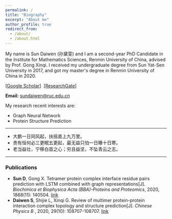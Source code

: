 ```yaml
---
permalink: /
title: "Biography"
excerpt: "About me"
author_profile: true
redirect_from: 
  - /about/
  - /about.html
---
```


My name is Sun Daiwen (孙黛雯) and I am a second-year PhD Candidate in the Institute for Mathematics Sciences, Renmin University of China, advised by Prof. Gong Xinqi. I received my undergraduate degree from Sun Yat-Sen University in 2017, and got my master's degree in Renmin University of China in 2020. 

\[[Google Scholar](https://scholar.google.com/citations?user=qIYH94UAAAAJ&hl=zh-CN)\]&nbsp;
\[[ResearchGate](https://www.researchgate.net/profile/Daiwen-Sun-2)\]&nbsp;

<B>Email:</B> <font color='blue'>sundaiwen@ruc.edu.cn</font>

My research recent interests are:
* Graph Neural Network
* Protein Structure Prediction

---
- 大鹏一日同风起，扶摇直上九万里。
- 贵有恒何必三更眠五更起，最无益只怕一日曝十日寒。
- 老当益壮，宁移白首之心；穷且益坚，不坠青云之志。

---

### Publications

* **Sun D**, Gong X. Tetramer protein complex interface residue pairs prediction with LSTM combined with graph representations[J]. <i>Biochimica et Biophysica Acta (BBA)-Proteins and Proteomics</i>, 2020, 1868(11): 140504. [link](https://www.sciencedirect.com/science/article/abs/pii/S1570963920301515)
* **Daiwen S**, Shijie L, Xinqi G. Review of multimer protein-protein interaction complex topology and structure prediction[J]. <i> Chinese Physics B </i>, 2020, 29(10): 108707-108707. [link](https://iopscience.iop.org/article/10.1088/1674-1056/abb659/meta)
